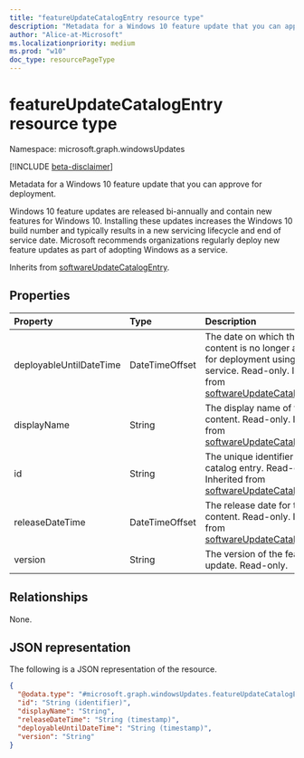 ```yaml
---
title: "featureUpdateCatalogEntry resource type"
description: "Metadata for a Windows 10 feature update that you can approve for deployment."
author: "Alice-at-Microsoft"
ms.localizationpriority: medium
ms.prod: "w10"
doc_type: resourcePageType
---
```


# featureUpdateCatalogEntry resource type

Namespace: microsoft.graph.windowsUpdates

[!INCLUDE [beta-disclaimer](../../includes/beta-disclaimer.md)]

Metadata for a Windows 10 feature update that you can approve for deployment.

Windows 10 feature updates are released bi-annually and contain new features for Windows 10. Installing these updates increases the Windows 10 build number and typically results in a new servicing lifecycle and end of service date. Microsoft recommends organizations regularly deploy new feature updates as part of adopting Windows as a service.

Inherits from [softwareUpdateCatalogEntry](../resources/windowsupdates-softwareupdatecatalogentry.md).

## Properties
|Property|Type|Description|
|:---|:---|:---|
|deployableUntilDateTime|DateTimeOffset|The date on which the content is no longer available for deployment using the service. Read-only. Inherited from [softwareUpdateCatalogEntry](../resources/windowsupdates-softwareupdatecatalogentry.md).|
|displayName|String|The display name of the content. Read-only. Inherited from [softwareUpdateCatalogEntry](../resources/windowsupdates-softwareupdatecatalogentry.md).|
|id|String|The unique identifier for the catalog entry. Read-only. Inherited from [softwareUpdateCatalogEntry](../resources/windowsupdates-softwareupdatecatalogentry.md).|
|releaseDateTime|DateTimeOffset|The release date for the content. Read-only. Inherited from [softwareUpdateCatalogEntry](../resources/windowsupdates-softwareupdatecatalogentry.md).|
|version|String|The version of the feature update. Read-only.|

## Relationships
None.

## JSON representation
The following is a JSON representation of the resource.
<!-- {
  "blockType": "resource",
  "keyProperty": "id",
  "@odata.type": "microsoft.graph.windowsUpdates.featureUpdateCatalogEntry",
  "baseType": "microsoft.graph.windowsUpdates.softwareUpdateCatalogEntry",
  "openType": false
}
-->
``` json
{
  "@odata.type": "#microsoft.graph.windowsUpdates.featureUpdateCatalogEntry",
  "id": "String (identifier)",
  "displayName": "String",
  "releaseDateTime": "String (timestamp)",
  "deployableUntilDateTime": "String (timestamp)",
  "version": "String"
}
```

